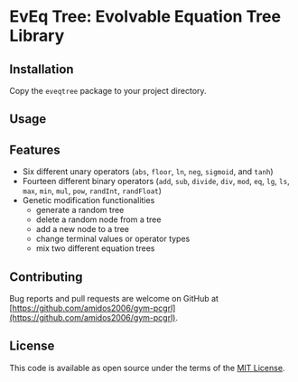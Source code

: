 # EvEq Tree: Evolvable Equation Tree Library

## Installation
Copy the `eveqtree` package to your project directory.

## Usage

## Features
- Six different unary operators (`abs`, `floor`, `ln`, `neg`, `sigmoid`, and `tanh`)
- Fourteen different binary operators (`add`, `sub`, `divide`, `div`, `mod`, `eq`, `lg`, `ls`, `max`, `min`, `mul`, `pow`, `randInt`, `randFloat`)
- Genetic modification functionalities
	- generate a random tree
	- delete a random node from a tree
	- add a new node to a tree
	- change terminal values or operator types
	- mix two different equation trees

## Contributing
Bug reports and pull requests are welcome on GitHub at [https://github.com/amidos2006/gym-pcgrl](https://github.com/amidos2006/gym-pcgrl).

## License
This code is available as open source under the terms of the [MIT License](https://opensource.org/licenses/MIT).